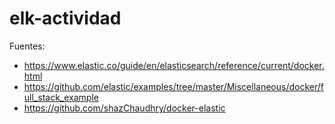 # elk-actividad
Fuentes: 
* https://www.elastic.co/guide/en/elasticsearch/reference/current/docker.html
* https://github.com/elastic/examples/tree/master/Miscellaneous/docker/full_stack_example
* https://github.com/shazChaudhry/docker-elastic


